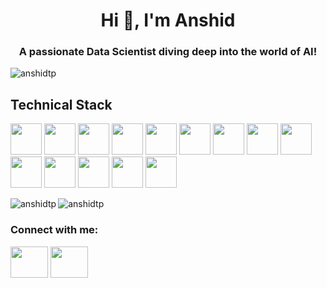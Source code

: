 <h1 align="center">Hi 👋, I'm Anshid</h1>
<h3 align="center">A passionate Data Scientist diving deep into the world of AI!</h3>

<p align="left"> <img src="https://komarev.com/ghpvc/?username=anshidtp&label=Profile%20views&color=0e75b6&style=flat" alt="anshidtp" /> </p>



<h2 align="left">Technical Stack</h2>

<code><img height="50" src="https://www.vectorlogo.zone/logos/python/python-ar21.svg"></code>
<code><img height="50" src="https://www.vectorlogo.zone/logos/mysql/mysql-ar21.svg"></code>
<code><img height="50" src="https://www.vectorlogo.zone/logos/pocoo_flask/pocoo_flask-ar21.svg"></code>
<code><img height="50" src="https://www.vectorlogo.zone/logos/tensorflow/tensorflow-ar21.svg"></code>
<code><img height="50" src="https://www.vectorlogo.zone/logos/w3_html5/w3_html5-ar21.svg"></code>
<code><img height="50" src="https://www.vectorlogo.zone/logos/mongodb/mongodb-ar21.svg"></code>
<code><img height="50" src="https://www.vectorlogo.zone/logos/amazon_aws/amazon_aws-ar21.svg"></code>
<code><img height="50" src="https://www.vectorlogo.zone/logos/docker/docker-ar21.svg"></code>
<code><img height="50" src="https://www.vectorlogo.zone/logos/djangoproject/djangoproject-ar21.svg"></code>
<code><img height="50" src="https://www.vectorlogo.zone/logos/pytorch/pytorch-ar21.svg"></code>
<code><img height="50" src="https://www.vectorlogo.zone/logos/opencv/opencv-ar21.svg"></code>
<code><img height="50" src="https://www.vectorlogo.zone/logos/microsoft_powerbi/microsoft_powerbi-ar21.svg"></code>
<code><img height="50" src="https://upload.wikimedia.org/wikipedia/commons/0/05/Scikit_learn_logo_small.svg"></code>
<code><img height="50" src="https://www.vectorlogo.zone/logos/w3_css/w3_css-official.svg"></code>


 

<p><img align="left" src="https://github-readme-stats.vercel.app/api/top-langs?username=anshidtp&show_icons=true&locale=en&layout=compact" alt="anshidtp" /></p>


<p><img align="center" src="https://github-readme-streak-stats.herokuapp.com/?user=anshidtp&" alt="anshidtp" /></p>

<h3 align="left">Connect with me:</h3>
<p align="left">
<a href="https://linkedin.com/in/anshid-tp" target="blank"><img src="https://user-images.githubusercontent.com/74038190/235294012-0a55e343-37ad-4b0f-924f-c8431d9d2483.gif" width="60" height="50"></a>
<a href="https://instagram.com/anshidtp" target="blank"><img src="https://user-images.githubusercontent.com/74038190/235294013-a33e5c43-a01c-43f6-b44d-a406d8b4ab75.gif" width="60" height="50"></a>
</p>
